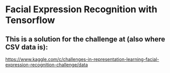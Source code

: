 # Facial Expression Recognition with Tensorflow

## This is a solution for the challenge at (also where CSV data is):
https://www.kaggle.com/c/challenges-in-representation-learning-facial-expression-recognition-challenge/data

